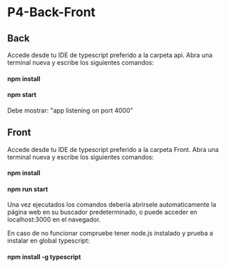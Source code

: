 # P4-Back-Front 



## Back
Accede desde tu IDE de typescript preferido a la carpeta api. Abra una terminal nueva y escribe los siguientes comandos:
#### npm install
#### npm start
Debe mostrar: "app listening on port 4000"



## Front
Accede desde tu IDE de typescript preferido a la carpeta Front. Abra una terminal nueva y escribe los siguientes comandos:
#### npm install
#### npm run start
Una vez ejecutados los comandos deberia abrirsele automaticamente la página web en su buscador predeterminado, o puede acceder en localhost:3000 en el navegador.



En caso de no funcionar compruebe tener node.js instalado y prueba a instalar en global typescript:
#### npm install -g typescript
